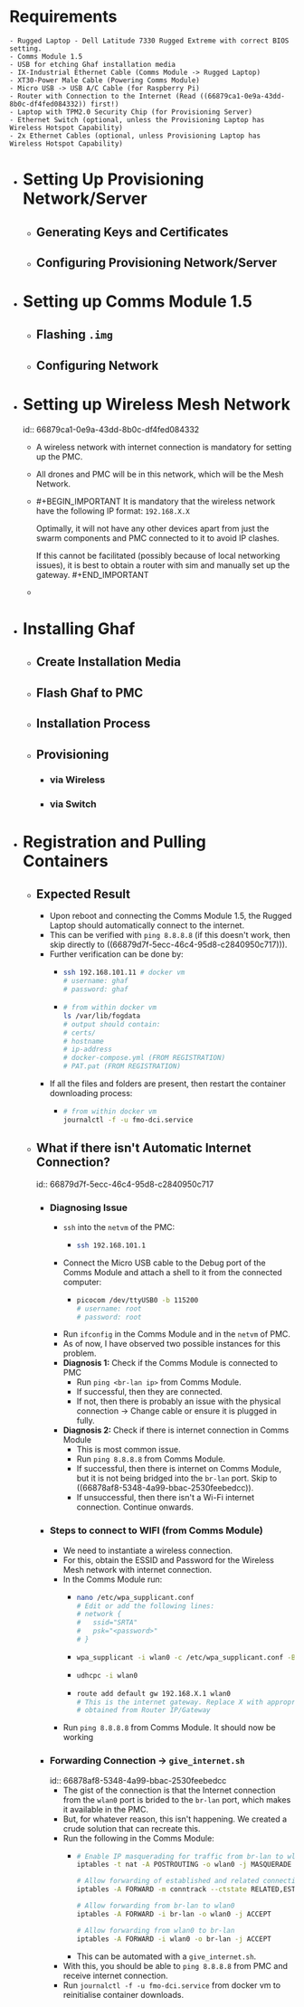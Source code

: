 # Requirements
	- Rugged Laptop - Dell Latitude 7330 Rugged Extreme with correct BIOS setting.
	- Comms Module 1.5
	- USB for etching Ghaf installation media
	- IX-Industrial Ethernet Cable (Comms Module -> Rugged Laptop)
	- XT30-Power Male Cable (Powering Comms Module)
	- Micro USB -> USB A/C Cable (for Raspberry Pi)
	- Router with Connection to the Internet (Read ((66879ca1-0e9a-43dd-8b0c-df4fed084332)) first!)
	- Laptop with TPM2.0 Security Chip (for Provisioning Server)
	- Ethernet Switch (optional, unless the Provisioning Laptop has Wireless Hotspot Capability)
	- 2x Ethernet Cables (optional, unless Provisioning Laptop has Wireless Hotspot Capability)
- # Setting Up Provisioning Network/Server
	- ## Generating Keys and Certificates
	- ## Configuring Provisioning Network/Server
- # Setting up Comms Module 1.5
	- ## Flashing `.img`
	- ## Configuring Network
- # Setting up Wireless Mesh Network
  id:: 66879ca1-0e9a-43dd-8b0c-df4fed084332
	- A wireless network with internet connection is mandatory for setting up the PMC.
	- All drones and PMC will be in this network, which will be the Mesh Network.
	- #+BEGIN_IMPORTANT
	  It is mandatory that the wireless network have the following IP format:
	  `192.168.X.X`
	  
	  Optimally, it will not have any other devices apart from just the swarm components and PMC connected to it to avoid IP clashes.
	  
	  If this cannot be facilitated (possibly because of local networking issues), it is best to obtain a router with sim and manually set up the gateway.
	  #+END_IMPORTANT
	-
- # Installing Ghaf
	- ## Create Installation Media
	- ## Flash Ghaf to PMC
	- ## Installation Process
	- ## Provisioning
		- ### via Wireless
		- ### via Switch
- # Registration and Pulling Containers
	- ## Expected Result
		- Upon reboot and connecting the Comms Module 1.5, the Rugged Laptop should automatically connect to the internet.
		- This can be verified with `ping 8.8.8.8` (if this doesn't work, then skip directly to ((66879d7f-5ecc-46c4-95d8-c2840950c717))).
		- Further verification can be done by:
			- ```bash
			  ssh 192.168.101.11 # docker vm
			  # username: ghaf
			  # password: ghaf
			  ```
			- ```bash
			  # from within docker vm
			  ls /var/lib/fogdata
			  # output should contain:
			  # certs/
			  # hostname
			  # ip-address
			  # docker-compose.yml (FROM REGISTRATION)
			  # PAT.pat (FROM REGISTRATION)
			  ```
		- If all the files and folders are present, then restart the container downloading process:
			- ```bash
			  # from within docker vm
			  journalctl -f -u fmo-dci.service
			  ```
	- ## What if there isn't Automatic Internet Connection?
	  id:: 66879d7f-5ecc-46c4-95d8-c2840950c717
		- ### Diagnosing Issue
			- `ssh` into the `netvm` of the PMC:
				- ```bash
				  ssh 192.168.101.1
				  ```
			- Connect the Micro USB cable to the Debug port of the Comms Module and attach a shell to it from the connected computer:
				- ```bash
				  picocom /dev/ttyUSB0 -b 115200
				  # username: root
				  # password: root
				  ```
			- Run `ifconfig` in the Comms Module and in the `netvm` of PMC.
			- As of now, I have observed two possible instances for this problem.
			- **Diagnosis 1:** Check if the Comms Module is connected to PMC
				- Run `ping <br-lan ip>` from Comms Module.
				- If successful, then they are connected.
				- If not, then there is probably an issue with the physical connection -> Change cable or ensure it is plugged in fully.
			- **Diagnosis 2:** Check if there is internet connection in Comms Module
				- This is most common issue.
				- Run `ping 8.8.8.8` from Comms Module.
				- If successful, then there is internet on Comms Module, but it is not being bridged into the `br-lan` port. Skip to ((66878af8-5348-4a99-bbac-2530feebedcc)).
				- If unsuccessful, then there isn't a Wi-Fi internet connection. Continue onwards.
		- ### Steps to connect to WIFI (from Comms Module)
			- We need to instantiate a wireless connection.
			- For this, obtain the ESSID and Password for the Wireless Mesh network with internet connection.
			- In the Comms Module run:
				- ```bash
				  nano /etc/wpa_supplicant.conf
				  # Edit or add the following lines:
				  # network {
				  #   ssid="SRTA"
				  #   psk="<password>"
				  # }
				  ```
				- ```bash
				  wpa_supplicant -i wlan0 -c /etc/wpa_supplicant.conf -B
				  ```
				- ```bash
				  udhcpc -i wlan0
				  ```
				- ```bash
				  route add default gw 192.168.X.1 wlan0
				  # This is the internet gateway. Replace X with appropriate 
				  # obtained from Router IP/Gateway
				  ```
			- Run `ping 8.8.8.8` from Comms Module. It should now be working
		- ### Forwarding Connection -> `give_internet.sh`
		  id:: 66878af8-5348-4a99-bbac-2530feebedcc
			- The gist of the connection is that the Internet connection from the `wlan0` port is brided to the `br-lan` port, which makes it available in the PMC.
			- But, for whatever reason, this isn't happening. We created a crude solution that can recreate this.
			- Run the following in the Comms Module:
				- ```bash
				  # Enable IP masquerading for traffic from br-lan to wlan0
				  iptables -t nat -A POSTROUTING -o wlan0 -j MASQUERADE
				  
				  # Allow forwarding of established and related connections
				  iptables -A FORWARD -m conntrack --ctstate RELATED,ESTABLISHED -j ACCEPT
				  
				  # Allow forwarding from br-lan to wlan0
				  iptables -A FORWARD -i br-lan -o wlan0 -j ACCEPT
				  
				  # Allow forwarding from wlan0 to br-lan
				  iptables -A FORWARD -i wlan0 -o br-lan -j ACCEPT
				  ```
				- This can be automated with a `give_internet.sh`.
			- With this, you should be able to `ping 8.8.8.8` from PMC and receive internet connection.
			- Run `journalctl -f -u fmo-dci.service` from docker vm to reinitialise container downloads.